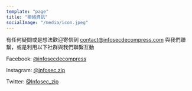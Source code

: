 ```yaml
---
template: "page"
title: "聯絡資訊"
socialImage: "/media/icon.jpeg"
---
```


有任何疑問或是想法歡迎寄信到 [contact@infosecdecompress.com](mailto:contact@infosecdecompress.com) 與我們聯繫，或是利用以下社群與我們聯繫互動

Facebook: [@infosecdecompress](https://www.facebook.com/infosecdecompress)

Instagram: [@infosec.zip](https://www.instagram.com/infosec.zip/)

Twitter: [@Infosec_zip](https://twitter.com/InfoSec_zip)
